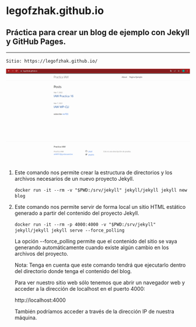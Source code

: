 # legofzhak.github.io

## Práctica para crear un blog de ejemplo con Jekyll y GitHub Pages.
---

    Sitio: https://legofzhak.github.io/
![Sitio](./img/inicioje.PNG)

1. Este comando nos permite crear la estructura de directorios y los archivos necesarios de un nuevo proyecto Jekyll.

    ```
    docker run -it --rm -v "$PWD:/srv/jekyll" jekyll/jekyll jekyll new blog
    ```

2. Este comando nos permite servir de forma local un sitio HTML estático generado a partir del contenido del proyecto Jekyll.

    ```
    docker run -it --rm -p 4000:4000 -v "$PWD:/srv/jekyll" jekyll/jekyll jekyll serve --force_polling  
    ```

    La opción --force_polling permite que el contenido del sitio se vaya generando automáticamente cuando existe algún cambio en los archivos del proyecto.

    Nota: Tenga en cuenta que este comando tendrá que ejecutarlo dentro del directorio donde tenga el contenido del blog.

    Para ver nuestro sitio web sólo tenemos que abrir un navegador web y acceder a la dirección de localhost en el puerto 4000:

    http://localhost:4000

    También podríamos acceder a través de la dirección IP de nuestra máquina.